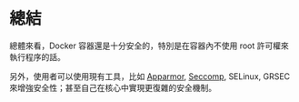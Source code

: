 # 總結

總體來看，Docker 容器還是十分安全的，特別是在容器內不使用 root 許可權來執行程序的話。

另外，使用者可以使用現有工具，比如 [Apparmor](https://docs.docker.com/engine/security/apparmor/), [Seccomp](https://docs.docker.com/engine/security/seccomp/), SELinux, GRSEC 來增強安全性；甚至自己在核心中實現更復雜的安全機制。
